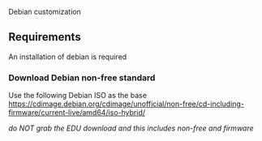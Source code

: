 Debian customization
 
## Requirements
An installation of debian is required

### Download Debian non-free standard

Use the following Debian ISO as the base <https://cdimage.debian.org/cdimage/unofficial/non-free/cd-including-firmware/current-live/amd64/iso-hybrid/>

*do NOT grab the EDU download and this includes non-free and firmware*
